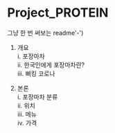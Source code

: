 # Project_PROTEIN

그냥 한 번 써보는 readme'-')
1. 개요 <br>
  i. 포장마차 <br>
  ii. 한국인에게 포장마차란? <br>
  iii. 뻐킹 코로나 <br>

2. 본론 <br>
  i. 포장마차 분류 <br>
  ii. 위치 <br>
  iii. 메뉴 <br>
  iv. 가격 <br>
